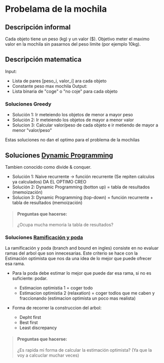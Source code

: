 # Probelama de la mochila

## Descripción informal

Cada objeto tiene un peso (kg) y un valor ($). Objetivo meter el maximo valor en la mochila sin pasarnos del peso limite (por ejemplo 10kg).


## Descripción matematica

Input:
- Lista de pares [peso_i, valor_i] ara cada objeto
- Constante peso max mochila
Output:
- Lista binaria de "coge" o "no coje" para cada objeto 


### Soluciones Greedy 

- Solución 1: Ir meteiendo los objetos de menor a mayor peso
- Solución 2: Ir meteiendo los objetos de mayor a menor valor
- Solucion 3: Calcular valor/peso de cada objeto e ir metiendo de mayor a menor "valor/peso"

Estas soluciones no dan el optimo para el problema de la mochilas


## Soluciones [Dynamic Programming](https://es.wikipedia.org/wiki/Programaci%C3%B3n_din%C3%A1mica)

Tambien conocido como divide & conquer.

- Solución 1: Naive recurrente -> función recurrente (Se repiten calculos ya calculados) DA EL OPTIMO CREO
- Solución 2: Dynamic Programming (botton up) = tabla de resultados (memoización)
- Solucion 3: Dynamic Programming (top-down)  = función recurrente + tabla de resultados (memoización)

> #### Preguntas que hacerse:
> ¿Ocupa mucha memoria la tabla de resultados?



### Soluciones [Ramificación y poda](https://es.wikipedia.org/wiki/Ramificaci%C3%B3n_y_poda)

La ramificación y poda (branch and bound en ingles) consiste en no evaluar ramas del arbol que son innecesarias. Este criterio se hace con la Estimación optimista que nos da una idea de lo mejor que puede ofrecer esa rama.

- Para la poda debe estimar lo mejor que puede dar esa rama, si no es suficiente: podar.
  - Estimacion optimistia 1 = coger todo
  - Estimacion optimistia 2 (relaxation) = coger todlos que me caben y fraccionando (estimacion optimista un poco mas realista)

- Forma de recorrer la construccion del arbol:
  - Depht first
  - Best first
  - Least discrepancy

> #### Preguntas que hacerse:
> ¿Es rapida mi forma de calcular la estimación optimista? (Ya que la voy a calcuclar muchar veces)